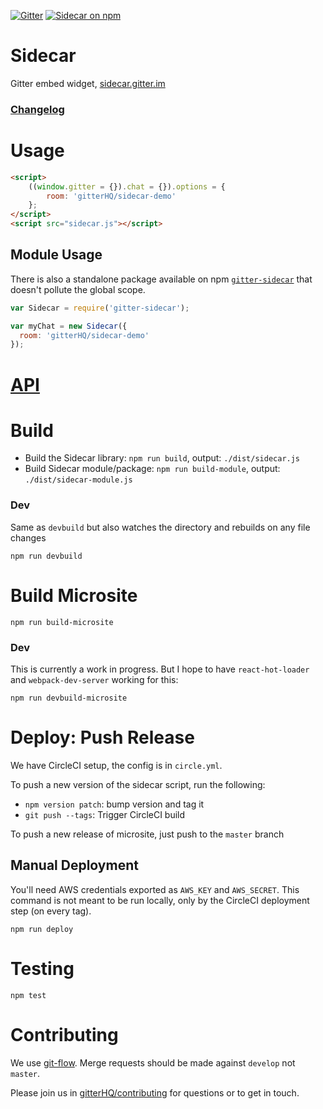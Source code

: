 [![Gitter](https://badges.gitter.im/Join%20Chat.svg)](https://gitter.im/gitterHQ/sidecar?utm_source=badge&utm_medium=badge&utm_campaign=pr-badge) [![Sidecar on npm](https://img.shields.io/npm/v/gitter-sidecar.svg)](https://www.npmjs.com/gitter-sidecar)

# Sidecar

Gitter embed widget, [sidecar.gitter.im](https://sidecar.gitter.im/)

### [Changelog](https://github.com/gitterHQ/sidecar/blob/master/CHANGELOG.md)


# Usage

```html
<script>
    ((window.gitter = {}).chat = {}).options = {
        room: 'gitterHQ/sidecar-demo'
    };
</script>
<script src="sidecar.js"></script>
```

## Module Usage

There is also a standalone package available on npm [`gitter-sidecar`](https://www.npmjs.com/gitter-sidecar) that doesn't pollute the global scope.

```js
var Sidecar = require('gitter-sidecar');

var myChat = new Sidecar({
  room: 'gitterHQ/sidecar-demo'
});
```

# [API](https://github.com/gitterHQ/sidecar/blob/master/API.md)



# Build

 - Build the Sidecar library: `npm run build`, output: `./dist/sidecar.js`
 - Build Sidecar module/package: `npm run build-module`, output: `./dist/sidecar-module.js`

### Dev

Same as `devbuild` but also watches the directory and rebuilds on any file changes

`npm run devbuild`


# Build Microsite

`npm run build-microsite`

### Dev

This is currently a work in progress. But I hope to have `react-hot-loader` and `webpack-dev-server` working for this:

`npm run devbuild-microsite`


# Deploy: Push Release

We have CircleCI setup, the config is in `circle.yml`.

To push a new version of the sidecar script, run the following:

 - `npm version patch`: bump version and tag it
 - `git push --tags`: Trigger CircleCI build

To push a new release of microsite, just push to the `master` branch


## Manual Deployment

You'll need AWS credentials exported as `AWS_KEY` and `AWS_SECRET`. This command is not meant to be run locally, only by the CircleCI deployment step (on every tag).

`npm run deploy`



# Testing

`npm test`

# Contributing

We use [git-flow](https://danielkummer.github.io/git-flow-cheatsheet/). Merge requests should be made against `develop` not `master`.

Please join us in [gitterHQ/contributing](https://gitter.im/gitterHQ/contributing) for questions or to get in touch.
